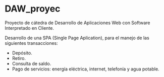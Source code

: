 # DAW_proyec

Proyecto de cátedra de Desarrollo de Aplicaciones Web con Software Interpretado en Cliente.

Desarrollo de una SPA (Single Page Aplication), para el manejo de las siguientes transacciones: 
-	Depósito.
-	Retiro.
-	Consulta de saldo.
-	Pago de servicios: energía eléctrica, internet, telefonía y agua potable.

